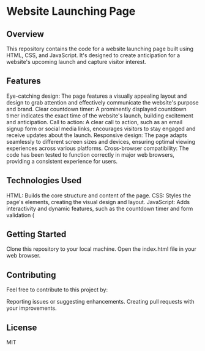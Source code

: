 
# Website Launching Page

## Overview

This repository contains the code for a website launching page built using HTML, CSS, and JavaScript. It's designed to create anticipation for a website's upcoming launch and capture visitor interest.

## Features

Eye-catching design: The page features a visually appealing layout and design to grab attention and effectively communicate the website's purpose and brand.
Clear countdown timer: A prominently displayed countdown timer indicates the exact time of the website's launch, building excitement and anticipation.
Call to action: A clear call to action, such as an email signup form or social media links, encourages visitors to stay engaged and receive updates about the launch.
Responsive design: The page adapts seamlessly to different screen sizes and devices, ensuring optimal viewing experiences across various platforms.
Cross-browser compatibility: The code has been tested to function correctly in major web browsers, providing a consistent experience for users.

## Technologies Used

HTML: Builds the core structure and content of the page.
CSS: Styles the page's elements, creating the visual design and layout.
JavaScript: Adds interactivity and dynamic features, such as the countdown timer and form validation ( 

## Getting Started

Clone this repository to your local machine.
Open the index.html file in your web browser.

## Contributing

Feel free to contribute to this project by:

Reporting issues or suggesting enhancements.
Creating pull requests with your improvements.

## License

 MIT
